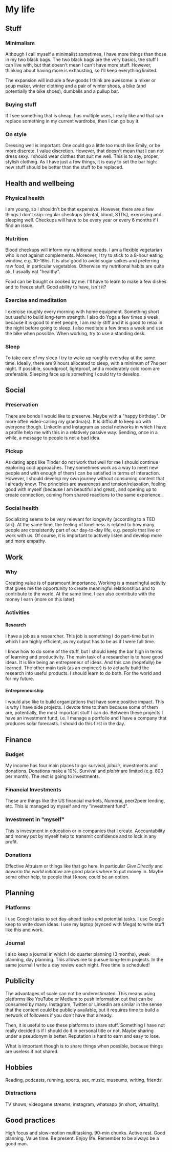 
# My life

## Stuff

### Minimalism

Although I call myself a minimalist sometimes, I have more things than those in my two black bags. The two black bags are the very basics, the stuff I can live with, but that doesn't mean I can't have more stuff. However, thinking about having more is exhausting, so I'll keep everything limited.

The expansion will include a few goods I think are awesome: a mixer or soup maker, winter clothing and a pair of winter shoes, a bike (and potentially the bike shoes), dumbells and a pullup bar.

### Buying stuff

If I see something that is cheap, has multiple uses, I really like and that can replace something in my current wardrobe, then I can go buy it.

### On style

Dressing well is important. One could go a little too much like Emily, or be more discrete. I value discretion. However, that doesn't mean that I can not dress sexy. I should wear clothes that suit me well. This is to say, proper, stylish clothing. As I have just a few things, it is easy to set the bar high: new stuff should be better than the stuff to be replaced.

## Health and wellbeing

### Physical health

I am young, so I shouldn't be that expensive. However, there are a few things I don't skip: regular checkups (dental, blood, STDs), exercising and sleeping well. Checkups will have to be every year or every 6 months if I find an issue.

### Nutrition

Blood checkups will inform my nutritional needs. I am a flexible vegetarian who is not against complements. Moreover, I try to stick to a 8-hour eating window, e.g. 10-18hs. It is also good to avoid sugar spikes and preferring raw food, in particular vegetables. Otherwise my nutritional habits are quite ok, I usually eat "healthy".

Food can be bought or cooked by me. I'll have to learn to make a few dishes and to freeze stuff. Good ability to have, isn't it?

### Exercise and meditation

I exercise roughly every morning with home equipment. Something short but useful to build long-term strength. I also do Yoga a few times a week because it is good to meet people, I am really stiff and it is good to relax in the night before going to sleep. I also meditate a few times a week and use the bike when possible. When working, try to use a standing desk.

### Sleep

To take care of my sleep I try to wake up roughly everyday at the same time. Ideally, there are 9 hours allocated to sleep, with a minimum of 7hs per night. If possible, soundproof, lightproof, and a moderately cold room are preferable. Sleeping face up is something I could try to develop.



## Social

### Preservation

There are bonds I would like to preserve. Maybe with a "happy birthday". Or more often video-calling my grandma(s). It is difficult to keep up with everyone though. LinkedIn and Instagram as social networks in which I have a profile help me with this in a relatively passive way. Sending, once in a while, a message to people is not a bad idea.  

### Pickup

As dating apps like Tinder do not work that well for me I should continue exploring cold approaches. They sometimes work as a way to meet new people and with enough of them I can be satisfied in terms of interaction. However, I should develop my own journey without consuming content that I already know. The principles are awareness and tension/relaxation, feeling good with myself (because I am beautiful and great), and opening up to create connection, coming from shared reactions to the same experience.  

### Social health

Socializing seems to be very relevant for longevity (according to a TED talk). At the same time, the feeling of loneliness is related to how many people are consistently part of our day-to-day life, e.g. people that live or work with us. Of course, it is important to actively listen and develop more and more empathy.

## Work

### Why

Creating value is of paramount importance. Working is a meaningful activity that gives me the opportunity to create meaningful relationships and to contribute to the world. At the same time, I can also contribute with the money I earn (more on this later).



### Activities

#### Research

I have a job as a researcher. This job is something I do part-time but in which I am highly efficient, as my output has to be as if I were full time.

I know how to do some of the stuff, but I should keep the bar high in terms of learning and productivity. The main task of a researcher is to have good ideas. It is like being an entrepreneur of ideas. And this can (hopefully) be learned. The other main task (as an engineer) is to actually build the research into useful products. I should learn to do both. For the world and for my future. 

#### Entrepreneurship

I would also like to build organizations that have some positive impact. This is why I have side projects. I devote time to them because some of them are, potentially, the most important stuff I can do. Between these projects I have an investment fund, i.e. I manage a portfolio and I have a company that produces solar forecasts. I should do this first in the day.


## Finance

### Budget

My income has four main places to go: survival, *plaisir*, investments and donations. Donations make a 10%. Survival and *plaisir* are limited (e.g. 800 per month). The rest is going to investments.

### Financial Investments

These are things like the US financial markets, Numerai, peer2peer lending, etc. This is managed by myself and my "investment fund". 

### Investment in "myself"

This is investment in education or in companies that I create. Accountability and money put by myself help to transmit confidence and to lock in any profit.


### Donations

Effective Altruism or things like that go here. In particular *Give Directly* and *deworm the world initiative* are good places where to put money in. Maybe some other help, to people that I know, could be an option.

## Planning

### Platforms
I use Google tasks to set day-ahead tasks and potential tasks. I use Google keep to write down ideas. I use my laptop (synced with Mega) to write stuff like this and work. 

### Journal

I also keep a journal in which I do quarter planning (3 months), week planning, day planning. This allows me to pursue long-term projects. In the same journal I write a day review each night. Free time is scheduled!

## Publicity

The advantages of scale can not be underestimated. This means using platforms like YouTube or Medium to push information out that can be consumed by many. Instagram, Twitter or LinkedIn are similar in the sense that the content could be publicly available, but it requires time to build a network of followers if you don't have that already.

Then, it is useful to use these platforms to share stuff. Something I have not really decided is if I should do it in personal title or not. Maybe sharing under a pseudonym is better. Reputation is hard to earn and easy to lose. 

What is important though is to share things when possible, because things are useless if not shared.

## Hobbies

Reading, podcasts, running, sports, sex, music, museums, writing, friends.

### Distractions

TV shows, videogame streams, instagram, whatsapp (in short, virtuality).

## Good practices

High focus and slow-motion multitasking. 90-min chunks. Active rest. Good planning. Value time. Be present. Enjoy life. Remember to be always be a good man.
